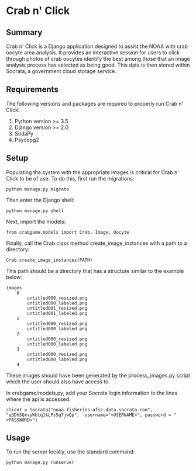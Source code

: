 # Crab n' Click

## Summary

Crab n' Click is a Django application designed to assist the NOAA with crab oocyte area analysis. It provides an interactive session for users to click through photos of crab oocytes identify the best among those that an image analysis process has selected as being good. This data is then stored within Socrata, a government cloud storage service.

## Requirements

The following versions and packages are required to properly run Crab n' Click:

1.	Python version >= 3.5
2.	Django version >= 2.0
3.	SodaPy
4.	Psycopg2

## Setup

Populating the system with the appropriate images is critical for Crab n' Click to be of use. To do this, first run the migrations:

`python manage.py migrate`

Then enter the Django shell:

`python manage.py shell`

Next, import the models:

`from crabgame.models import Crab, Image, Oocyte`

Finally, call the Crab class method create_image_instances with a path to a directory:

`Crab.create_image_instances(PATH)`

This path should be a directory that has a structure similar to the example below:

	images
		0
			untitled000_resized.png
			untitled000_labeled.png
			untitled001_resized.png
			untitled001_labeled.png
		1
			untitled000_resized.png
			untitled000_labeled.png
		2
			untitled000_resized.png
			untitled000_labeled.png
		3
			untitled000_resized.png
			untitled000_labeled.png
		4


These images should have been generated by the process_images.py script which the user should also have access to.

In crabgame/models.py, add your Socrata login information to the lines where the api is accessed:

`client = Socrata("noaa-fisheries-afsc.data.socrata.com", "q3DhSQxvyWbtq1kLPs5q7jwQp",  username="<USERNAME>", password = "<PASSWORD>")`

## Usage

To run the server locally, use the standard command:

`python manage.py runserver`
